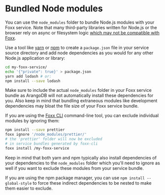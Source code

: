 Bundled Node modules
====================

You can use the `node_modules` folder to bundle Node.js modules with your Foxx service. Note that many third-party libraries written for Node.js or the browser rely on async or filesystem logic [which may not be compatible with Foxx](../README.md#Compatibility-caveats).

Use a tool like [yarn](https://yarnpkg.com) or [npm](https://npmjs.com) to create a `package.json` file in your service source directory and add node dependencies as you would for any other Node.js application or library:

```sh
cd my-foxx-service/
echo '{"private": true}' > package.json
yarn add lodash # or:
npm install --save lodash
```

Make sure to include the actual `node_modules` folder in your Foxx service bundle as ArangoDB will not automatically install these dependencies for you. Also keep in mind that bundling extraneous modules like development dependencies may bloat the file size of your Foxx service bundle.

If you are using the [Foxx CLI](../../Programs/FoxxCLI/README.md) command-line tool, you can exclude individual modules by ignoring them:

```sh
npm install --save prettier
foxx ignore '/node_modules/prettier/'
# the 'prettier' folder will now be excluded
# in service bundles generated by foxx-cli
foxx install /my-foxx-service
```

Keep in mind that both yarn and npm typically also install dependencies of your dependencies to the `node_modules` folder which you'll need to ignore as well if you want to exclude these modules from your service bundle.

If you are using the npm package manager, you can use `npm install --global-style` to force these indirect dependencies to be nested to make them easier to exclude.